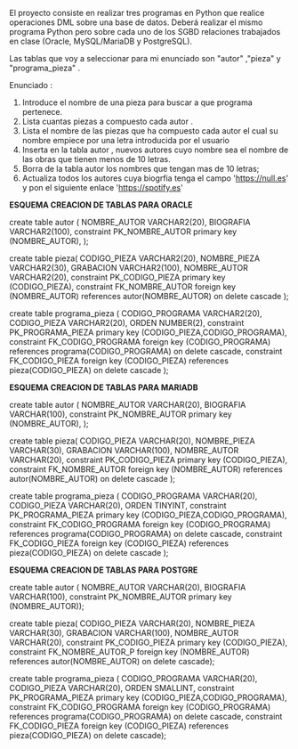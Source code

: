El proyecto consiste en realizar tres programas en Python que realice operaciones DML sobre una base de datos. Deberá realizar el mismo programa Python pero sobre cada uno de los SGBD relaciones trabajados en clase (Oracle, MySQL/MariaDB y PostgreSQL).

Las tablas que voy a seleccionar para mi enunciado son "autor" ,"pieza" y "programa_pieza" .

Enunciado :
1. Introduce el nombre de una pieza para buscar a que programa pertenece.
2. Lista cuantas piezas a compuesto cada autor .
3. Lista el nombre de las piezas que ha compuesto cada autor el cual su nombre empiece por una letra introducida por el usuario
4. Inserta en la tabla autor , nuevos autores cuyo nombre sea el nombre de las obras que tienen menos de 10 letras.
5. Borra de la tabla autor los nombres que tengan mas de 10 letras;
6. Actualiza todos los autores cuya biogrfia tenga el campo 'https://null.es' y pon el siguiente enlace 'https://spotify.es'





**ESQUEMA CREACION DE TABLAS PARA ORACLE**

 create table autor (
    NOMBRE_AUTOR        VARCHAR2(20),
    BIOGRAFIA           VARCHAR2(100),
    constraint PK_NOMBRE_AUTOR   primary key (NOMBRE_AUTOR),
    );

 create table pieza(
   CODIGO_PIEZA         VARCHAR2(20),
   NOMBRE_PIEZA         VARCHAR2(30),
   GRABACION            VARCHAR2(100),
   NOMBRE_AUTOR         VARCHAR2(20),
   constraint PK_CODIGO_PIEZA   primary key (CODIGO_PIEZA),
   constraint FK_NOMBRE_AUTOR foreign key (NOMBRE_AUTOR) references autor(NOMBRE_AUTOR) on delete cascade
   );
 
 create table programa_pieza (
   CODIGO_PROGRAMA      VARCHAR2(20),
   CODIGO_PIEZA         VARCHAR2(20),
   ORDEN                NUMBER(2),
   constraint PK_PROGRAMA_PIEZA   primary key (CODIGO_PIEZA,CODIGO_PROGRAMA),
   constraint FK_CODIGO_PROGRAMA foreign key (CODIGO_PROGRAMA) references programa(CODIGO_PROGRAMA) on delete cascade,
   constraint FK_CODIGO_PIEZA foreign key (CODIGO_PIEZA) references pieza(CODIGO_PIEZA) on delete cascade
   );

**ESQUEMA CREACION DE TABLAS PARA MARIADB**

 create table autor (
    NOMBRE_AUTOR        VARCHAR(20),
    BIOGRAFIA           VARCHAR(100),
    constraint PK_NOMBRE_AUTOR   primary key (NOMBRE_AUTOR),
    );

create table pieza(
   CODIGO_PIEZA         VARCHAR(20),
   NOMBRE_PIEZA         VARCHAR(30),
   GRABACION            VARCHAR(100),
   NOMBRE_AUTOR         VARCHAR(20),
   constraint PK_CODIGO_PIEZA   primary key (CODIGO_PIEZA),
   constraint FK_NOMBRE_AUTOR foreign key (NOMBRE_AUTOR) references autor(NOMBRE_AUTOR) on delete cascade
   );
 
create table programa_pieza (
   CODIGO_PROGRAMA      VARCHAR(20),
   CODIGO_PIEZA         VARCHAR(20),
   ORDEN                TINYINT,
   constraint PK_PROGRAMA_PIEZA   primary key (CODIGO_PIEZA,CODIGO_PROGRAMA),
   constraint FK_CODIGO_PROGRAMA foreign key (CODIGO_PROGRAMA) references programa(CODIGO_PROGRAMA) on delete cascade,
   constraint FK_CODIGO_PIEZA foreign key (CODIGO_PIEZA) references pieza(CODIGO_PIEZA) on delete cascade
   );

**ESQUEMA CREACION DE TABLAS PARA POSTGRE**

create table autor (
    NOMBRE_AUTOR        VARCHAR(20),
    BIOGRAFIA           VARCHAR(100),
    constraint PK_NOMBRE_AUTOR   primary key (NOMBRE_AUTOR));

create table pieza(
   CODIGO_PIEZA         VARCHAR(20),
   NOMBRE_PIEZA         VARCHAR(30),
   GRABACION            VARCHAR(100),
   NOMBRE_AUTOR         VARCHAR(20),
   constraint PK_CODIGO_PIEZA   primary key (CODIGO_PIEZA),
   constraint FK_NOMBRE_AUTOR_P foreign key (NOMBRE_AUTOR) references autor(NOMBRE_AUTOR) on delete cascade);
 
create table programa_pieza (
   CODIGO_PROGRAMA      VARCHAR(20),
   CODIGO_PIEZA         VARCHAR(20),
   ORDEN                SMALLINT,
   constraint PK_PROGRAMA_PIEZA   primary key (CODIGO_PIEZA,CODIGO_PROGRAMA),
   constraint FK_CODIGO_PROGRAMA foreign key (CODIGO_PROGRAMA) references programa(CODIGO_PROGRAMA) on delete cascade,
   constraint FK_CODIGO_PIEZA foreign key (CODIGO_PIEZA) references pieza(CODIGO_PIEZA) on delete cascade);
